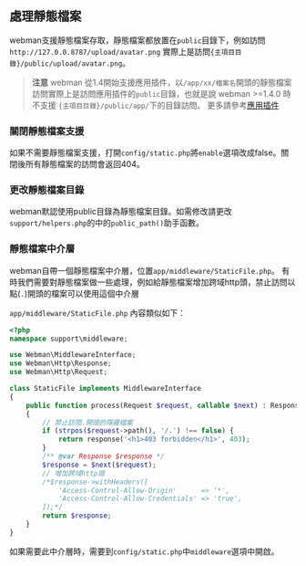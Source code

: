 ## 處理靜態檔案
webman支援靜態檔案存取，靜態檔案都放置在`public`目錄下，例如訪問 `http://127.0.0.8787/upload/avatar.png` 實際上是訪問`{主項目目錄}/public/upload/avatar.png`。

> **注意**
> webman 從1.4開始支援應用插件，以`/app/xx/檔案名`開頭的靜態檔案訪問實際上是訪問應用插件的`public`目錄，也就是說 webman >=1.4.0 時不支援 `{主項目目錄}/public/app/`下的目錄訪問。
> 更多請參考[應用插件](./plugin/app.md)

### 關閉靜態檔案支援
如果不需要靜態檔案支援，打開`config/static.php`將`enable`選項改成false。關閉後所有靜態檔案的訪問會返回404。

### 更改靜態檔案目錄
webman默認使用public目錄為靜態檔案目錄。如需修改請更改`support/helpers.php`的中的`public_path()`助手函數。

### 靜態檔案中介層
webman自帶一個靜態檔案中介層，位置`app/middleware/StaticFile.php`。
有時我們需要對靜態檔案做一些處理，例如給靜態檔案增加跨域http頭，禁止訪問以點(`.`)開頭的檔案可以使用這個中介層

`app/middleware/StaticFile.php` 內容類似如下：
```php
<?php
namespace support\middleware;

use Webman\MiddlewareInterface;
use Webman\Http\Response;
use Webman\Http\Request;

class StaticFile implements MiddlewareInterface
{
    public function process(Request $request, callable $next) : Response
    {
        // 禁止訪問.開頭的隱藏檔案
        if (strpos($request->path(), '/.') !== false) {
            return response('<h1>403 forbidden</h1>', 403);
        }
        /** @var Response $response */
        $response = $next($request);
        // 增加跨域http頭
        /*$response->withHeaders([
            'Access-Control-Allow-Origin'      => '*',
            'Access-Control-Allow-Credentials' => 'true',
        ]);*/
        return $response;
    }
}
```
如果需要此中介層時，需要到`config/static.php`中`middleware`選項中開啟。

